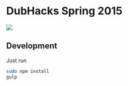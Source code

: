 # DubHacks Spring 2015

![](https://cloud.githubusercontent.com/assets/744973/7001241/b44c9f68-dbe9-11e4-977d-b0c028d1bcee.png)

## Development

Just run

```sh
sudo npm install
gulp
```
